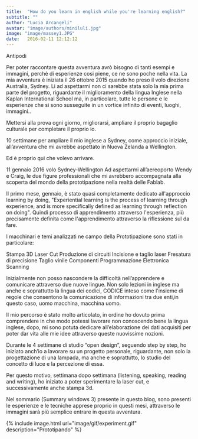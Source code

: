 ```yaml
---
title:  "How do you learn in english while you're learning english?"
subtitle: ""
author: "Lucia Arcangeli"
avatar: "image/authors/miniluli.jpg"
image: "image/massey1.JPG"
date:   2016-02-11 12:12:12
---
```


Antipodi

Per poter raccontare questa avventura avrò bisogno di tanti esempi e immagini, perchè di esperienze cosi piene, ce ne sono poche nella vita.
La mia avventura è iniziata il 26 ottobre 2015 quando ho preso il volo direzione Australia, Sydney. Li ad aspettarmi non ci sarebbe stata solo la mia prima parte del progetto, riguardante il miglioramento della lingua Inglese nella Kaplan International School  ma, in particolare, tutte le persone e le esperienze che si sono susseguite in un vortice infinito di eventi, luoghi, immagini..

Mettersi alla prova ogni giorno, migliorarsi, ampliare il proprio bagaglio culturale per completare il proprio io.

10 settimane per ampliare il mio inglese a Sydney, come approccio iniziale, all’avventura che mi avrebbe aspettato in Nuova Zelanda  a Wellington.

Ed è proprio qui che volevo arrivare.

11 gennaio 2016 volo Sydney-Wellington
Ad aspettarmi all’aereoporto Wendy e Craig, le due figure professionali che mi avrebbero accompagnata alla scoperta del mondo della prototipazione nella realtà delle Fablab.

Il primo mese, gennaio, è stato quasi completamente dedicato all'approccio learning by doing, "Experiential learning is the process of learning through experience, and is more specifically defined as learning through reflection on doing".
Quindi processo di apprendimento attraverso l'esperienza, più precisamente definita come l'apprendimento attraverso la riflessione sul da fare.

I macchinari e temi analizzati ne campo della Prototipazione sono stati in particolare:

Stampa 3D
Laser Cut
Produzione di circuiti
Incisione e taglio laser
Fresatura di precisione
Taglio vinile
Componenti Programmazione Elettronica
Scanning

Inizialmente non posso nascondere la difficoltà nell’apprendere e comunicare attraverso due nuove lingue.
Non solo lezioni in inglese ma anche e soprattutto la lingua dei codici, CODICE inteso come l'insieme di regole che consentono la comunicazione di informazioni tra 
due enti,in questo caso, uomo macchina, macchina uomo. 

Il mio percorso è stato molto articolato, in ordine ho dovuto prima comprendere in che modo potessi lavorare non conoscendo bene la lingua inglese, dopo, mi sono potuta dedicare all’elaborazione  dei dati  acquisiti per poter dar vita alle mie idee attraverso queste  nuovissime nozioni.

Durante le 4 settimane di studio “open design”, seguendo step by step, ho iniziato anch’io a lavorare su un progetto personale, riguardante, non solo la progettazione di una lampada,  ma anche e soprattutto, lo studio del concetto di luce e la percezione di essa.

Per questo motivo, settimana dopo settimana (listening, speaking, reading and writing),
ho iniziato a poter sperimentare la laser cut, e successivamente anche  stampa 3d.


Nel sommario (Summary windows 3) presente in questo blog, sono presenti le esperienze e le tecniche apprese proprio in questi mesi, attraverso le immagini sarà più semplice entrare in questa avventura.


{% include image.html url="image/gif/experiment.gif" description="Prototipando" %}

